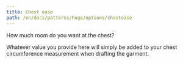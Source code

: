 ```yaml
---
title: Chest ease
path: /en/docs/patterns/hugo/options/chestease
---
```


How much room do you want at the chest?

Whatever value you provide here will simply be added to your chest circumference measurement when drafting the garment.